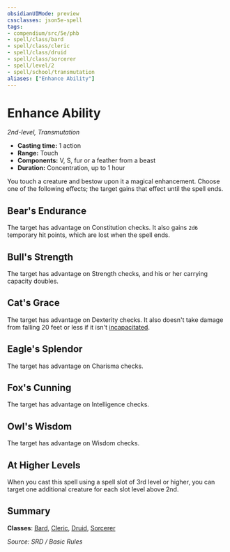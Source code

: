 ```yaml
---
obsidianUIMode: preview
cssclasses: json5e-spell
tags:
- compendium/src/5e/phb
- spell/class/bard
- spell/class/cleric
- spell/class/druid
- spell/class/sorcerer
- spell/level/2
- spell/school/transmutation
aliases: ["Enhance Ability"]
---
```

# Enhance Ability
*2nd-level, Transmutation*  

- **Casting time:** 1 action
- **Range:** Touch
- **Components:** V, S, fur or a feather from a beast
- **Duration:** Concentration, up to 1 hour

You touch a creature and bestow upon it a magical enhancement. Choose one of the following effects; the target gains that effect until the spell ends.

## Bear's Endurance

The target has advantage on Constitution checks. It also gains `2d6` temporary hit points, which are lost when the spell ends.

## Bull's Strength

The target has advantage on Strength checks, and his or her carrying capacity doubles.

## Cat's Grace

The target has advantage on Dexterity checks. It also doesn't take damage from falling 20 feet or less if it isn't [incapacitated](Conditions.md#incapacitated).

## Eagle's Splendor

The target has advantage on Charisma checks.

## Fox's Cunning

The target has advantage on Intelligence checks.

## Owl's Wisdom

The target has advantage on Wisdom checks.

## At Higher Levels

When you cast this spell using a spell slot of 3rd level or higher, you can target one additional creature for each slot level above 2nd.

## Summary

**Classes**: [Bard](bard.md), [Cleric](cleric.md), [Druid](5.D&D%205e/compendium/classes/druid.md), [Sorcerer](sorcerer.md)

*Source: SRD / Basic Rules*